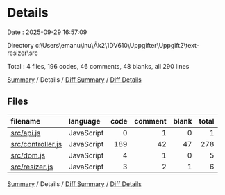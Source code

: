 # Details

Date : 2025-09-29 16:57:09

Directory c:\\Users\\emanu\\lnu\\Åk2\\1DV610\\Uppgifter\\Uppgift2\\text-resizer\\src

Total : 4 files,  196 codes, 46 comments, 48 blanks, all 290 lines

[Summary](results.md) / Details / [Diff Summary](diff.md) / [Diff Details](diff-details.md)

## Files
| filename | language | code | comment | blank | total |
| :--- | :--- | ---: | ---: | ---: | ---: |
| [src/api.js](/src/api.js) | JavaScript | 0 | 1 | 0 | 1 |
| [src/controller.js](/src/controller.js) | JavaScript | 189 | 42 | 47 | 278 |
| [src/dom.js](/src/dom.js) | JavaScript | 4 | 1 | 0 | 5 |
| [src/resizer.js](/src/resizer.js) | JavaScript | 3 | 2 | 1 | 6 |

[Summary](results.md) / Details / [Diff Summary](diff.md) / [Diff Details](diff-details.md)